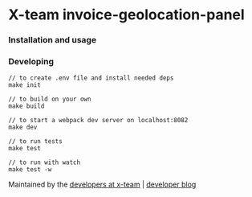 # X-team invoice-geolocation-panel

### Installation and usage
### Developing
```
// to create .env file and install needed deps
make init

// to build on your own
make build

// to start a webpack dev server on localhost:8082
make dev

// to run tests
make test

// to run with watch
make test -w

```

Maintained by the [developers at x-team](https://www.x-team.com) | [developer blog](https://www.x-team.com/blog/)
